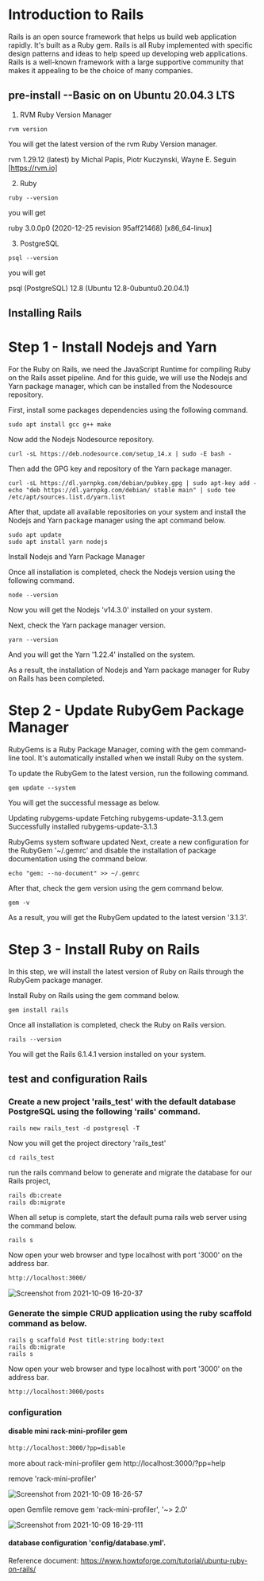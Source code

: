# Introduction to Rails
Rails is an open source framework that helps us build web application rapidly. It's built as a Ruby gem. Rails is all Ruby implemented with specific design patterns and ideas to help speed up developing web applications. Rails is a well-known framework with a large supportive community that makes it appealing to be the choice of many companies.

## pre-install --Basic on on Ubuntu 20.04.3 LTS

1. RVM Ruby Version Manager

```shell
rvm version
```
You will get the latest version of the rvm Ruby Version manager.

rvm 1.29.12 (latest) by Michal Papis, Piotr Kuczynski, Wayne E. Seguin [https://rvm.io]

2. Ruby

```shell
ruby --version
```
you will get

ruby 3.0.0p0 (2020-12-25 revision 95aff21468) [x86_64-linux]

3.  PostgreSQL

```shell
psql --version
```
you will get

psql (PostgreSQL) 12.8 (Ubuntu 12.8-0ubuntu0.20.04.1)

## Installing Rails


# Step 1 - Install Nodejs and Yarn

For the Ruby on Rails, we need the JavaScript Runtime for compiling Ruby on the Rails asset pipeline. And for this guide, we will use the Nodejs and Yarn package manager, which can be installed from the Nodesource repository.

First, install some packages dependencies using the following command.

```shell
sudo apt install gcc g++ make
```

Now add the Nodejs Nodesource repository.

```shell
curl -sL https://deb.nodesource.com/setup_14.x | sudo -E bash -
```

Then add the GPG key and repository of the Yarn package manager.

```shell
curl -sL https://dl.yarnpkg.com/debian/pubkey.gpg | sudo apt-key add -
echo "deb https://dl.yarnpkg.com/debian/ stable main" | sudo tee /etc/apt/sources.list.d/yarn.list
```

After that, update all available repositories on your system and install the Nodejs and Yarn package manager using the apt command below.

```shell
sudo apt update
sudo apt install yarn nodejs
```

Install Nodejs and Yarn Package Manager

Once all installation is completed, check the Nodejs version using the following command.

```shell
node --version
```

Now you will get the Nodejs 'v14.3.0' installed on your system.

Next, check the Yarn package manager version.

```shell
yarn --version
```

And you will get the Yarn '1.22.4' installed on the system.

As a result, the installation of Nodejs and Yarn package manager for Ruby on Rails has been completed.


# Step 2 - Update RubyGem Package Manager

RubyGems is a Ruby Package Manager, coming with the gem command-line tool. It's automatically installed when we install Ruby on the system.

To update the RubyGem to the latest version, run the following command.

```shell
gem update --system
```

You will get the successful message as below.

Updating rubygems-update
Fetching rubygems-update-3.1.3.gem
Successfully installed rubygems-update-3.1.3

RubyGems system software updated
Next, create a new configuration for the RubyGem '~/.gemrc' and disable the installation of package documentation using the command below.

```shell
echo "gem: --no-document" >> ~/.gemrc
```

After that, check the gem version using the gem command below.

```shell
gem -v
```
As a result, you will get the RubyGem updated to the latest version '3.1.3'.


# Step 3 - Install Ruby on Rails
In this step, we will install the latest version of Ruby on Rails through the RubyGem package manager.

Install Ruby on Rails using the gem command below.

```shell
gem install rails
```
Once all installation is completed, check the Ruby on Rails version.

```shell
rails --version
```
You will get the Rails 6.1.4.1 version installed on your system.


## test and configuration Rails

### Create a new project 'rails_test' with the default database PostgreSQL using the following 'rails' command.

```shell
rails new rails_test -d postgresql -T
```
Now you will get the project directory 'rails_test'

```shell
cd rails_test
```

run the rails command below to generate and migrate the database for our Rails project,

```shell
rails db:create
rails db:migrate
```

When all setup is complete, start the default puma rails web server using the command below.

```shell
rails s
```

Now open your web browser and type localhost with port '3000' on the address bar.

```sh
http://localhost:3000/
```

![Screenshot from 2021-10-09 16-20-37](https://user-images.githubusercontent.com/21187699/136676091-ff7e8efa-5e48-45b9-a938-d6bc11ed2bab.png)


### Generate the simple CRUD application using the ruby scaffold command as below.

```shell
rails g scaffold Post title:string body:text
rails db:migrate
rails s
```

Now open your web browser and type localhost with port '3000' on the address bar.

```sh
http://localhost:3000/posts
```
### configuration


#### disable mini rack-mini-profiler gem

```sh
http://localhost:3000/?pp=disable
```
more about rack-mini-profiler gem  http://localhost:3000/?pp=help

remove 'rack-mini-profiler'

![Screenshot from 2021-10-09 16-26-57](https://user-images.githubusercontent.com/21187699/136676229-84957d74-c870-44c8-bb78-963147bcb251.png)

open Gemfile remove 
gem 'rack-mini-profiler', '~> 2.0'

![Screenshot from 2021-10-09 16-29-111](https://user-images.githubusercontent.com/21187699/136676571-59a2444b-91eb-4e6a-970d-c8263bfd77a6.png)



#### database configuration 'config/database.yml'.






Reference document: https://www.howtoforge.com/tutorial/ubuntu-ruby-on-rails/
